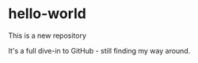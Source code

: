 # hello-world
This is a new repository

It's a full dive-in to GitHub - still finding my way around.

